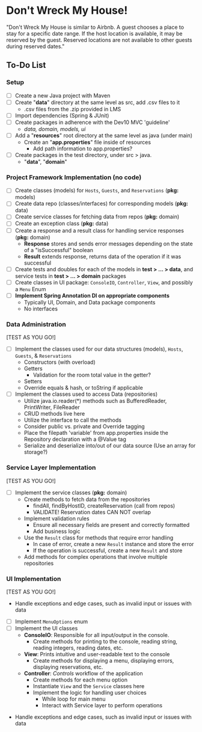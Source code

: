 # Don't Wreck My House!
"Don't Wreck My House is similar to Airbnb. A guest chooses a place to stay for a specific date range. If the host location is available, it may be reserved by the guest. Reserved locations are not available to other guests during reserved dates."

## To-Do List

### Setup
- [ ] Create a new Java project with Maven
- [ ] Create "**data**" directory at the same level as src, add .csv files to it
  -  .csv files from the .zip provided in LMS
- [ ] Import dependencies (Spring & JUnit)
- [ ] Create packages in adherence with the Dev10 MVC 'guideline'
  - *data, domain, models, ui*
- [ ] Add a "**resources**" root directory at the same level as java (under main)
  - Create an "**app.properties**" file inside of resources
    - Add path information to app.properties?
- [ ] Create packages in the test directory, under src > java. 
  - "**data**", "**domain**"

### Project Framework Implementation (no code)
- [ ] Create classes (models) for `Hosts`, `Guests`, and `Reservations` (**pkg:** models)
- [ ] Create data repo (classes/interfaces) for corresponding models (**pkg:** data)
- [ ] Create service classes for fetching data from repos (**pkg:** domain)
- [ ] Create an exception class (**pkg:** data)
- [ ] Create a response and a result class for handling service responses (**pkg:** domain)
  - **Response** stores and sends error messages depending on the state of a "isSuccessful" boolean
  - **Result** extends response, returns data of the operation if it was successful
- [ ] Create tests and doubles for each of the models in **test > ... > data**, and service tests in **test > ... > domain** packages
- [ ] Create classes in UI package: `ConsoleIO`, `Controller`, `View`, and possibly a `Menu` Enum
- [ ] **Implement Spring Annotation DI on appropriate components**
  - Typically UI, Domain, and Data package components
  - No interfaces

### Data Administration
[TEST AS YOU GO!]

- [ ] Implement the classes used for our data structures (models), `Hosts`, `Guests`, & `Reservations`
  - Constructors (with overload)
  - Getters
    - Validation for the room total value in the getter?
  - Setters
  - Override equals & hash, or toString if applicable
- [ ] Implement the classes used to access Data (repositories)
  - Utilize java.io.reader(*) methods such as BufferedReader, PrintWriter, FileReader
  - CRUD methods live here
  - Utilize the interface to call the methods
  - Consider public vs. private and Override tagging
  - Place the filepath 'variable' from app.properties inside the Repository declaration with a @Value tag
  - Serialize and deserialize into/out of our data source (Use an array for storage?)

### Service Layer Implementation
[TEST AS YOU GO!]

- [ ] Implement the service classes (**pkg:** domain)
    - Create methods to fetch data from the repositories
      - findAll, findByHostID, createReservation (call from repos)
      - VALIDATE! Reservation dates CAN NOT overlap
    - Implement validation rules
        - Ensure all necessary fields are present and correctly formatted
        - Add business logic
    - Use the `Result` class for methods that require error handling
        - In case of error, create a new `Result` instance and store the error
        - If the operation is successful, create a new `Result` and store
    - Add methods for complex operations that involve multiple repositories

### UI Implementation
[TEST AS YOU GO!]

- Handle exceptions and edge cases, such as invalid input or issues with data
- [ ] Implement `MenuOptions` enum
- [ ] Implement the UI classes
    - **ConsoleIO**: Responsible for all input/output in the console.
        - Create methods for printing to the console, reading string, reading integers, reading dates, etc.
    - **View**: Prints intuitive and user-readable text to the console
        - Create methods for displaying a menu, displaying errors, displaying reservations, etc.
    - **Controller**: *Controls* workflow of the application
        - Create methods for each menu option
        - Instantiate `View` and the `Service` classes here
        - Implement the logic for handling user choices
          - While loop for main menu
          - Interact with Service layer to perform operations
- Handle exceptions and edge cases, such as invalid input or issues with data

